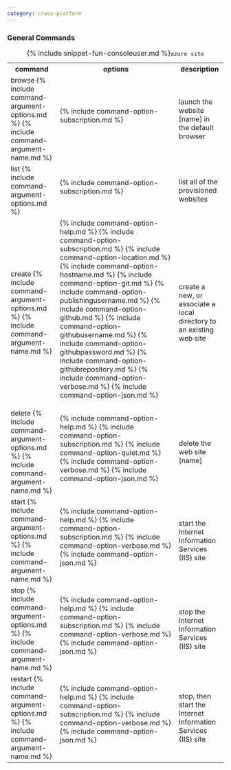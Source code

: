 ```yaml
---
category: cross-platform
---
```


### General Commands

<table class="table table-striped cli cmd">
	<caption>{% include snippet-fun-consoleuser.md %}<kbd>azure site</kbd></caption>
	<tr>
		<th>command</th>
		<th>options</th>
		<th>description</th>
	</tr>
	<tr>
		<td>browse {% include command-argument-options.md %} {% include command-argument-name.md %}</td>
		<td>
			<dl class="dl-horizontal">
				{% include command-option-subscription.md %}
			</dl>
		</td>
		<td>launch the website [name] in the default browser</td>
	</tr>
	<tr>
		<td>list {% include command-argument-options.md %}</td>
		<td>
			<dl class="dl-horizontal">
				{% include command-option-subscription.md %}
			</dl>
		</td>
		<td>list all of the provisioned websites</td>
	</tr>
	<tr>
		<td>create {% include command-argument-options.md %} {% include command-argument-name.md %}</td>
		<td>
			<dl class="dl-horizontal">
				{% include command-option-help.md %}
				{% include command-option-subscription.md %}
				{% include command-option-location.md %}
				{% include command-option-hostname.md %}
				{% include command-option-git.md %}			{% include command-option-publishingusername.md %}			{% include command-option-github.md %}
				{% include command-option-githubusername.md %}
				{% include command-option-githubpassword.md %}
				{% include command-option-githubrepository.md %}
				{% include command-option-verbose.md %}
				{% include command-option-json.md %}
			</dl>
		</td>
		<td>create a new, or associate a local directory to an existing web site</td>
	</tr>
	<tr>
		<td>delete {% include command-argument-options.md %} {% include command-argument-name.md %}</td>
		<td>
			<dl class="dl-horizontal">
				{% include command-option-help.md %}
				{% include command-option-subscription.md %}
				{% include command-option-quiet.md %}
				{% include command-option-verbose.md %}
				{% include command-option-json.md %}
			</dl>
		</td>
		<td>delete the web site [name]</td>
	</tr>
	<tr>
		<td>start {% include command-argument-options.md %} {% include command-argument-name.md %}</td>
		<td>
			<dl class="dl-horizontal">
				{% include command-option-help.md %}
				{% include command-option-subscription.md %}
				{% include command-option-verbose.md %}
				{% include command-option-json.md %}
			</dl>
		</td>
		<td>start the Internet Information Services (IIS) site</td>
	</tr>
	<tr>
		<td>stop {% include command-argument-options.md %} {% include command-argument-name.md %}</td>
		<td>
			<dl class="dl-horizontal">
				{% include command-option-help.md %}
				{% include command-option-subscription.md %}
				{% include command-option-verbose.md %}
				{% include command-option-json.md %}
			</dl>
		</td>
		<td>stop the Internet Information Services (IIS) site</td>
	</tr>
	<tr>
		<td>restart {% include command-argument-options.md %} {% include command-argument-name.md %}</td>
		<td>
			<dl class="dl-horizontal">
				{% include command-option-help.md %}
				{% include command-option-subscription.md %}
				{% include command-option-verbose.md %}
				{% include command-option-json.md %}
			</dl>
		</td>
		<td>stop, then start the Internet Information Services (IIS) site</td>
	</tr>
</table>